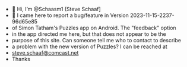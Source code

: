 - 👋 Hi, I’m @Schaasm1 (Steve Schaaf]
- 👀 I came here to report a bug/feature in Version 2023-11-15-2237-96d65e85
- of Simon Tatham's Puzzles app on Android. The "feedback" option
- in the app directed me here, but that does not appear to be the
- purpose of this site. Can someone tell me who to contact to describe
- a problem with the new version of Puzzles? I can be reached at
- steve.schaaf@comcast.net
- Thanks
<!---
Schaasm1/Schaasm1 is a ✨ special ✨ repository because its `README.md` (this file) appears on your GitHub profile.
You can click the Preview link to take a look at your changes.
--->
